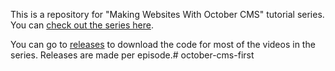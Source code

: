 This is a repository for "Making Websites With October CMS" tutorial series. You can [check out the series here](http://watch-learn.com/series/making-websites-with-october-cms).

You can go to [releases](https://github.com/ivandoric/Making-Websites-With-October-CMS/releases) to download the code for most of the videos in the series. Releases are made per episode.#   o c t o b e r - c m s - f i r s t  
 
